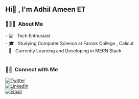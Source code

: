 <h2>Hi👋 , I'm Adhil Ameen ET</h2>
<h3> 👨🏻‍💻 &nbsp;About Me </h3>
- 💻 &nbsp; Tech Enthusiast<br>
- 🎓 &nbsp; Studying Computer Science at Farook College , Calicut<br>
- 🌱 &nbsp; Currently Learning and Developing in MERN Stack<br><br>
<h3> 🤝🏻 &nbsp;Connect with Me </h3>
<a href="https://www.twitter.com/adhilameenet"><img alt="Twitter" src="https://img.shields.io/badge/Twitter-adhilameenet-blue?style=flat-square&logo=twitter"></a><br>
<a href="https://www.linkedin.com/in/adhilameenet/"><img alt="LinkedIn" src="https://img.shields.io/badge/LinkedIn-adhilameenet-blue?style=flat-square&logo=linkedin"></a><br>
<a href="mailto:adhilameenet@gmail.com"><img alt="Email" src="https://img.shields.io/badge/Email-adhilameenet@gmail.com-blue?style=flat-square&logo=gmail"></a>
